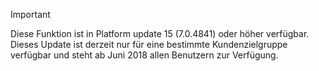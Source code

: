 > [!IMPORTANT]
> Diese Funktion ist in Platform update 15 (7.0.4841) oder höher verfügbar. Dieses Update ist derzeit nur für eine bestimmte Kundenzielgruppe verfügbar und steht ab Juni 2018 allen Benutzern zur Verfügung.
